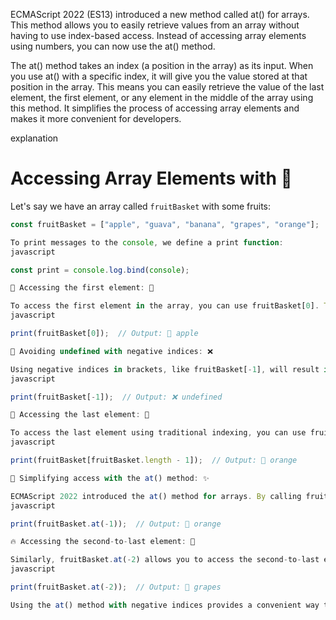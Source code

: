 ECMAScript 2022 (ES13) introduced a new method called at() for arrays. This method allows you to easily retrieve values from an array without having to use index-based access. Instead of accessing array elements using numbers, you can now use the at() method.

The at() method takes an index (a position in the array) as its input. When you use at() with a specific index, it will give you the value stored at that position in the array. This means you can easily retrieve the value of the last element, the first element, or any element in the middle of the array using this method. It simplifies the process of accessing array elements and makes it more convenient for developers.


explanation
 # Accessing Array Elements with 🍎

Let's say we have an array called `fruitBasket` with some fruits:

```javascript
const fruitBasket = ["apple", "guava", "banana", "grapes", "orange"];

To print messages to the console, we define a print function:
javascript

const print = console.log.bind(console);

🥇 Accessing the first element: 🍏

To access the first element in the array, you can use fruitBasket[0]. This will give you 🍎 "apple".
javascript

print(fruitBasket[0]);  // Output: 🍎 apple

🥴 Avoiding undefined with negative indices: ❌

Using negative indices in brackets, like fruitBasket[-1], will result in undefined. Negative indices are not valid in JavaScript arrays.
javascript

print(fruitBasket[-1]);  // Output: ❌ undefined

🥈 Accessing the last element: 🍊

To access the last element using traditional indexing, you can use fruitBasket[fruitBasket.length - 1]. This will give you 🍊 "orange".
javascript

print(fruitBasket[fruitBasket.length - 1]);  // Output: 🍊 orange

🚀 Simplifying access with the at() method: ✨

ECMAScript 2022 introduced the at() method for arrays. By calling fruitBasket.at(-1), you can directly retrieve the last element, which is 🍊 "orange". The -1 index represents the last element in the array, regardless of its length.
javascript

print(fruitBasket.at(-1));  // Output: 🍊 orange

🔥 Accessing the second-to-last element: 🍇

Similarly, fruitBasket.at(-2) allows you to access the second-to-last element in the array, which is 🍇 "grapes".
javascript

print(fruitBasket.at(-2));  // Output: 🍇 grapes

Using the at() method with negative indices provides a convenient way to access elements from the end of an array without needing to calculate the exact index based on the array length. 🎉

```